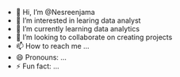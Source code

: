 - 👋 Hi, I’m @Nesreenjama
- 👀 I’m interested in learing data analyst
- 🌱 I’m currently learning data analytics
- 💞️ I’m looking to collaborate on creating projects
- 📫 How to reach me ...
- 😄 Pronouns: ...
- ⚡ Fun fact: ...

<!---
Nesreenjama/Nesreenjama is a ✨ special ✨ repository because its `README.md` (this file) appears on your GitHub profile.
You can click the Preview link to take a look at your changes.
--->
